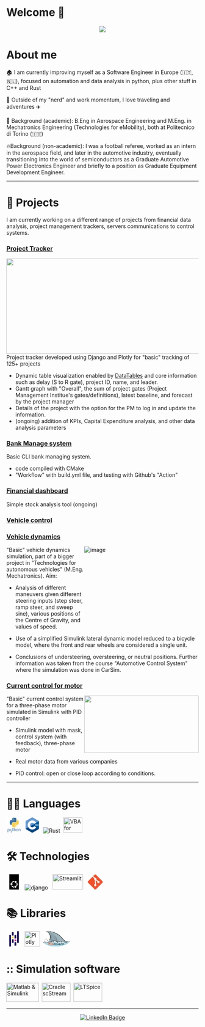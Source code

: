 # Welcome 👋
<div align="center">
  <img src="https://media.giphy.com/media/i1JHRZSXO9LZZDHqii/giphy.gif" width="300"/>
</div>

# About me

🏠 I am currently improving myself as a Software Engineer in Europe (🇮🇹, 🇳🇱), focused on automation and data analysis in python, plus other stuff in C++ and Rust <p></p>

👟 Outside of my "nerd" and work momentum, I love traveling and adventures ✈️

🔖 Background (academic): B.Eng in Aerospace Engineering and M.Eng. in Mechatronics Engineering (Technologies for eMobility), both at Politecnico di Torino (🇮🇹)

:fire:Background (non-academic): I was a football referee, worked as an intern in the aerospace field, and later in the automotive industry, eventually transitioning into the world of semiconductors as a Graduate Automotive Power Electronics Engineer and briefly to a position as Graduate Equipment Development Engineer.

<p></p>

---

# 🚀 Projects
I am currently working on a different range of projects from financial data analysis, project management trackers, servers communications to control systems.

### [Project Tracker](https://github.com/itsVinM/Python_Project_Tracker)

<img src="https://github.com/itsVinM/Python_Project_Tracker/assets/85823292/246bc054-3d5f-4bc8-9688-2a9261a12788" align="right" width="600" height="250">
<p>
  Project tracker developed using Django and Plotly for "basic" tracking of 125+ projects
  
  - Dynamic table visualization enabled by [DataTables](https://datatables.net/index) and core information such as delay (S to R gate), project ID, name, and leader.
  - Gantt graph with "Overall", the sum of project gates (Project Management Institue's gates/definitions), latest baseline, and forecast by the project manager
  - Details of the project with the option for the PM to log in and update the information.
  - (ongoing) addition of KPIs, Capital Expenditure analysis, and other data analysis parameters
</p>

### [Bank Manage system](https://github.com/itsVinM/Bank_Manage)
<p>
   Basic CLI bank managing system.

   - code compiled with CMake
   - "Workflow" with build.yml file, and testing with Github's "Action"
</p>

### [Financial dashboard](https://github.com/itsVinM/FinancialDashboard)
<p>
  Simple stock analysis tool (ongoing)
</p> 
 
### [Vehicle control](https://github.com/itsVinM/Basic_vehicle_control)

### [Vehicle dynamics](https://github.com/itsVinM/Basic_vehicle_dynamics)
<img width="300" height="200" alt="image"  src="https://github.com/itsVinM/Basic_vehicle_dynamics/assets/85823292/44d2a12d-4342-4331-b55f-5db80d760fb1" align="right">
<p>
  "Basic" vehicle dynamics simulation, part of a bigger project in "Technologies for autonomous vehicles" (M.Eng. Mechatronics).
  Aim:
  
  - Analysis of different maneuvers given different steering inputs (step steer, ramp steer, and sweep sine), various positions of the Centre of Gravity, and values of speed. 
  
  - Use of a simplified Simulink lateral dynamic model reduced to a bicycle model, where the front and rear wheels are considered a single unit.

  - Conclusions of understeering, oversteering, or neutral positions. Further information was taken from the course "Automotive Control System" where the simulation was done in CarSim.
  
</p>

### [Current control for motor](https://github.com/itsVinM/Basic_Current_Control_Motor)
<img width="300" height="150" src="https://github.com/itsVinM/itsVinM/assets/85823292/42388035-9611-450f-8b04-8667a34c1b25" align="right">
<p>
  "Basic" current control system for a three-phase motor simulated in Simulink with PID controller

  - Simulink model with mask, control system (with feedback), three-phase motor

  - Real motor data from various companies

  - PID control: open or close loop according to conditions.



</p>

---




# 👨‍💻 Languages
  
  <div >
  <img src="https://github.com/devicons/devicon/blob/master/icons/python/python-original-wordmark.svg" title="Python" alt="Python" width="40" height="40"/>&nbsp;
 <img src="https://github.com/devicons/devicon/blob/master/icons/cplusplus/cplusplus-original.svg" title="C++ 17" alt="C++" width="40" height="40"/>&nbsp;  
  <img src="https://www.wiresmithtech.com/wp-content/uploads/rust-logo-512x512-1.png" title="Rust" alt="Rust" width="40" height="40"/>&nbsp;   
  <img src="https://www.atlasformation.fr/atlas/wp-content/uploads/2017/01/logo-Excel-VBA.png" title="VBA for Excel" width="50" height="40"/>&nbsp;  
  </div>
  
# 🛠 Technologies 
  
  <div >
  <img src="https://github.com/devicons/devicon/blob/master/icons/ubuntu/ubuntu-plain.svg" title="Ubuntu" alt="Ubuntu" width="40" height="40"/>&nbsp; 
  <img src="https://vercel.com/_next/image?url=https%3A%2F%2Fimages.ctfassets.net%2Fe5382hct74si%2F76huO0U4LZC7JDYn9ATcua%2F7e73799e55400fa274d56bfd4b44caa2%2Fdjango.png&w=3840&q=75&dpl=dpl_33YXTrqqZy8SDU7JtvzPRSLkGJcE" title="Django" alt="django" width="50" height="40"/> &nbsp; 
  <img src="https://images.datacamp.com/image/upload/v1640050215/image27_frqkzv.png" title="Streamlit" width="80" height="40"/> &nbsp;  
  <img src="https://github.com/devicons/devicon/blob/master/icons/git/git-plain.svg" title="Git"  width="40" height="40"/>&nbsp; 
  </div>
  
# 📚 Libraries
  
  <div >
  <img src="https://github.com/devicons/devicon/blob/master/icons/pandas/pandas-original.svg" title="Numpy" width="40" height="40"/>&nbsp;
  <img src="https://pbs.twimg.com/profile_images/1707801799267348480/xd7EdAjS_400x400.jpg" title="Plotly" width="40" height="40"/>&nbsp; 
  <img src="https://raw.githubusercontent.com/fmilthaler/finquant/master/images/finquant-logo.png" title="FinQuant"  width="70" height="40"/>&nbsp; 
  </div>

# :: Simulation software
  <div>
  <img src="https://www.okan.edu.tr/uploads/c_1920x760/slider/matlab-simulink/mlsl-12062018.jpg" title="Matlab & Simulink" width="85" height="50"/>&nbsp;
  <img src="https://simteq.co.za/wp-content/uploads/2020/05/Snipaste_2020-06-02_16-48-23.png" title="Cradle scStream" width="75" height="50"/>&nbsp;
  <img src="https://img-blog.csdnimg.cn/img_convert/2a29382acdb69535906934f4b6630894.png" title="LTSpice" width="75" height="50"/>&nbsp;
     
  </div>
  
</div>

---

<div id="badges" align="center">
  <a href="https://www.linkedin.com/in/vincentiu-mocanu-b06274182">
  <img src="https://img.shields.io/badge/LinkedIn-blue?style=for-the-badge&logo=linkedin&logoColor=white" alt="LinkedIn Badge"/>
  </a>
  
</div>
